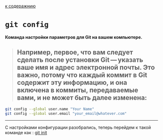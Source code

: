 [ к содеражнию](./read.md)
# ``git config``
**Команда настройки параметров для Git на вашем компьютере.**

>## Например, первое, что вам следует сделать после установки Git — указать ваше имя и адрес электронной почты. Это важно, потому что каждый коммит в Git содержит эту информацию, и она включена в коммиты, передаваемые вами, и не может быть далее изменена:
```bash
git config --global user.name "Your Name"
git config --global user.email "your_email@whatever.com"
```
----

С настройками конфигурации разобрались, теперь перейдем к такой команде как : [git init](init.md)
